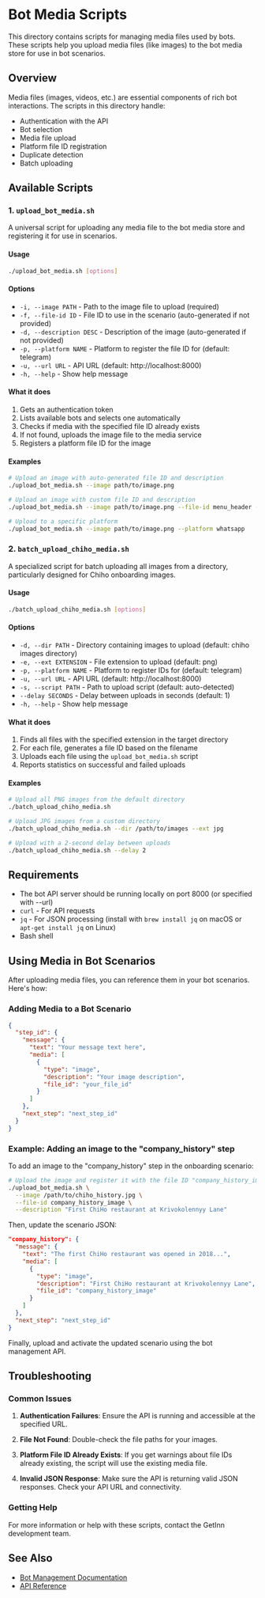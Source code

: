 # Bot Media Scripts

This directory contains scripts for managing media files used by bots. These scripts help you upload media files (like images) to the bot media store for use in bot scenarios.

## Overview

Media files (images, videos, etc.) are essential components of rich bot interactions. The scripts in this directory handle:

- Authentication with the API
- Bot selection
- Media file upload
- Platform file ID registration
- Duplicate detection
- Batch uploading

## Available Scripts

### 1. `upload_bot_media.sh`

A universal script for uploading any media file to the bot media store and registering it for use in scenarios.

#### Usage

```bash
./upload_bot_media.sh [options]
```

#### Options

- `-i, --image PATH` - Path to the image file to upload (required)
- `-f, --file-id ID` - File ID to use in the scenario (auto-generated if not provided)
- `-d, --description DESC` - Description of the image (auto-generated if not provided)
- `-p, --platform NAME` - Platform to register the file ID for (default: telegram)
- `-u, --url URL` - API URL (default: http://localhost:8000)
- `-h, --help` - Show help message

#### What it does

1. Gets an authentication token
2. Lists available bots and selects one automatically
3. Checks if media with the specified file ID already exists
4. If not found, uploads the image file to the media service
5. Registers a platform file ID for the image

#### Examples

```bash
# Upload an image with auto-generated file ID and description
./upload_bot_media.sh --image path/to/image.png

# Upload an image with custom file ID and description
./upload_bot_media.sh --image path/to/image.png --file-id menu_header --description "Restaurant menu header"

# Upload to a specific platform
./upload_bot_media.sh --image path/to/image.png --platform whatsapp
```

### 2. `batch_upload_chiho_media.sh`

A specialized script for batch uploading all images from a directory, particularly designed for Chiho onboarding images.

#### Usage

```bash
./batch_upload_chiho_media.sh [options]
```

#### Options

- `-d, --dir PATH` - Directory containing images to upload (default: chiho images directory)
- `-e, --ext EXTENSION` - File extension to upload (default: png)
- `-p, --platform NAME` - Platform to register IDs for (default: telegram)
- `-u, --url URL` - API URL (default: http://localhost:8000)
- `-s, --script PATH` - Path to upload script (default: auto-detected)
- `--delay SECONDS` - Delay between uploads in seconds (default: 1)
- `-h, --help` - Show help message

#### What it does

1. Finds all files with the specified extension in the target directory
2. For each file, generates a file ID based on the filename
3. Uploads each file using the `upload_bot_media.sh` script
4. Reports statistics on successful and failed uploads

#### Examples

```bash
# Upload all PNG images from the default directory
./batch_upload_chiho_media.sh

# Upload JPG images from a custom directory
./batch_upload_chiho_media.sh --dir /path/to/images --ext jpg

# Upload with a 2-second delay between uploads
./batch_upload_chiho_media.sh --delay 2
```

## Requirements

- The bot API server should be running locally on port 8000 (or specified with --url)
- `curl` - For API requests
- `jq` - For JSON processing (install with `brew install jq` on macOS or `apt-get install jq` on Linux)
- Bash shell

## Using Media in Bot Scenarios

After uploading media files, you can reference them in your bot scenarios. Here's how:

### Adding Media to a Bot Scenario

```json
{
  "step_id": {
    "message": {
      "text": "Your message text here",
      "media": [
        {
          "type": "image",
          "description": "Your image description",
          "file_id": "your_file_id"
        }
      ]
    },
    "next_step": "next_step_id"
  }
}
```

### Example: Adding an image to the "company_history" step

To add an image to the "company_history" step in the onboarding scenario:

```bash
# Upload the image and register it with the file ID "company_history_image"
./upload_bot_media.sh \
  --image /path/to/chiho_history.jpg \
  --file-id company_history_image \
  --description "First ChiHo restaurant at Krivokolennyy Lane"
```

Then, update the scenario JSON:

```json
"company_history": {
  "message": {
    "text": "The first ChiHo restaurant was opened in 2018...",
    "media": [
      {
        "type": "image",
        "description": "First ChiHo restaurant at Krivokolennyy Lane",
        "file_id": "company_history_image"
      }
    ]
  },
  "next_step": "next_step_id"
}
```

Finally, upload and activate the updated scenario using the bot management API.

## Troubleshooting

### Common Issues

1. **Authentication Failures**: Ensure the API is running and accessible at the specified URL.

2. **File Not Found**: Double-check the file paths for your images.

3. **Platform File ID Already Exists**: If you get warnings about file IDs already existing, the script will use the existing media file.

4. **Invalid JSON Response**: Make sure the API is returning valid JSON responses. Check your API URL and connectivity.

### Getting Help

For more information or help with these scripts, contact the GetInn development team.

## See Also

- [Bot Management Documentation](/docs/modules/bot-management/)
- [API Reference](/docs/api/reference.md)